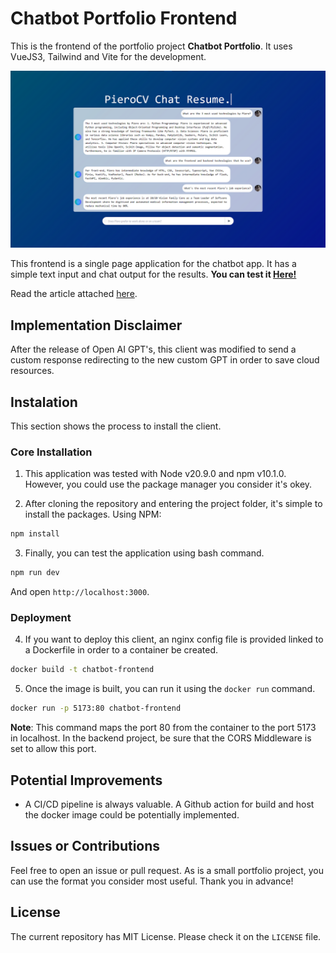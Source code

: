 # Chatbot Portfolio Frontend
This is the frontend of the portfolio project **Chatbot Portfolio**. It uses VueJS3, Tailwind and Vite for the development.

<p align="center">
  <img src="assets/gui.png" alt="User Interface for Chatbot app">
</p>

This frontend is a single page application for the chatbot app. It has a simple text input and chat output for the results. **You can test it [Here!](https://chatapp.intautomation.net)**

Read the article attached [here](#).

## Implementation Disclaimer
After the release of Open AI GPT's, this client was modified to send a custom response redirecting to the new custom GPT in order to save cloud resources. 

## Instalation
This section shows the process to install the client.

### Core Installation
1. This application was tested with Node v20.9.0 and npm v10.1.0. However, you could use the package manager you consider it's okey.

2. After cloning the repository and entering the project folder, it's simple to install the packages. Using NPM:

```bash
npm install
```

3. Finally, you can test the application using bash command.
```bash
npm run dev
```
And open `http://localhost:3000`.

### Deployment
4. If you want to deploy this client, an nginx config file is provided linked to a Dockerfile in order to a container be created.
```bash
docker build -t chatbot-frontend
```

5. Once the image is built, you can run it using the `docker run` command.
```bash
docker run -p 5173:80 chatbot-frontend
```

**Note**: This command maps the port 80 from the container to the port 5173 in localhost. In the backend project, be sure that the CORS Middleware is set to allow this port.
## Potential Improvements
- A CI/CD pipeline is always valuable. A Github action for build and host the docker image could be potentially implemented.

## Issues or Contributions
Feel free to open an issue or pull request. As is a small portfolio project, you can use the format you consider most useful. Thank you in advance!

## License
The current repository has MIT License. Please check it on the `LICENSE` file.
